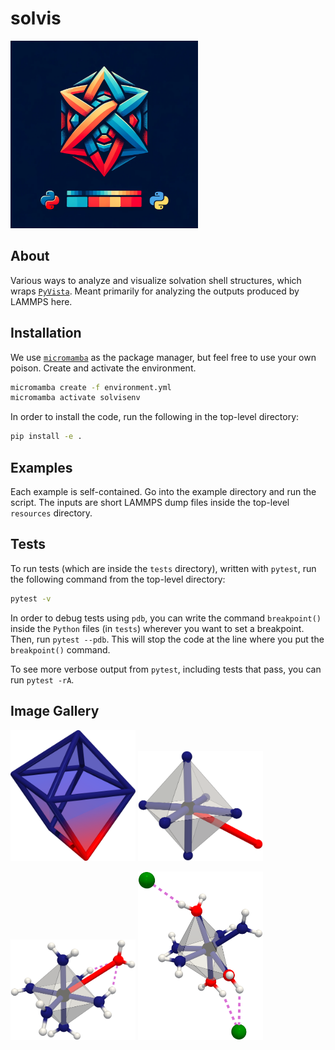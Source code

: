 # solvis

<img src="branding/logo/logo.png" width="300" />

## About

Various ways to analyze and visualize solvation shell structures, which wraps [`PyVista`](https://docs.pyvista.org/version/stable/). Meant primarily for analyzing the outputs produced by LAMMPS here. 

## Installation

We use [`micromamba`](https://mamba.readthedocs.io/en/latest/user_guide/micromamba.html) as the package manager, but feel free to use your own poison. Create and activate the environment. 

```bash
micromamba create -f environment.yml
micromamba activate solvisenv
```

In order to install the code, run the following in the top-level directory:

```bash
pip install -e .
```

## Examples 

Each example is self-contained. Go into the example directory and run the script. The inputs are short LAMMPS dump files inside the top-level `resources` directory.  

## Tests

To run tests (which are inside the `tests` directory), written with `pytest`, run the following command from the top-level directory: 

```bash
pytest -v
```

In order to debug tests using `pdb`, you can write the command `breakpoint()` inside the `Python` files (in `tests`) wherever you want to set a breakpoint. Then, run `pytest --pdb`. This will stop the code at the line where you put the `breakpoint()` command. 

To see more verbose output from `pytest`, including tests that pass, you can run `pytest -rA`.

## Image Gallery
<p float="left">
    <img src="resources/non_octahedral_shape.png" width="200" />
    <img src="resources/octahedral_shell.png" width="200" />
</p>
<p float="left">
    <img src="resources/shell_with_hbonds.png" width="200" />
    <img src="resources/hbond_non_oct.png" width="200" />
</p>